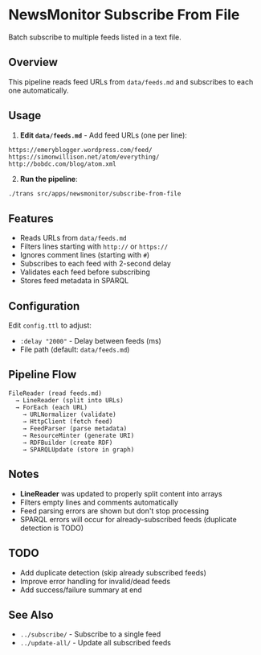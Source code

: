 # NewsMonitor Subscribe From File

Batch subscribe to multiple feeds listed in a text file.

## Overview

This pipeline reads feed URLs from `data/feeds.md` and subscribes to each one automatically.

## Usage

1. **Edit `data/feeds.md`** - Add feed URLs (one per line):

```
https://emeryblogger.wordpress.com/feed/
https://simonwillison.net/atom/everything/
http://bobdc.com/blog/atom.xml
```

2. **Run the pipeline**:

```bash
./trans src/apps/newsmonitor/subscribe-from-file
```

## Features

- Reads URLs from `data/feeds.md`
- Filters lines starting with `http://` or `https://`
- Ignores comment lines (starting with `#`)
- Subscribes to each feed with 2-second delay
- Validates each feed before subscribing
- Stores feed metadata in SPARQL

## Configuration

Edit `config.ttl` to adjust:

- `:delay "2000"` - Delay between feeds (ms)
- File path (default: `data/feeds.md`)

## Pipeline Flow

```
FileReader (read feeds.md)
  → LineReader (split into URLs)
  → ForEach (each URL)
    → URLNormalizer (validate)
    → HttpClient (fetch feed)
    → FeedParser (parse metadata)
    → ResourceMinter (generate URI)
    → RDFBuilder (create RDF)
    → SPARQLUpdate (store in graph)
```

## Notes

- **LineReader** was updated to properly split content into arrays
- Filters empty lines and comments automatically
- Feed parsing errors are shown but don't stop processing
- SPARQL errors will occur for already-subscribed feeds (duplicate detection is TODO)

## TODO

- Add duplicate detection (skip already subscribed feeds)
- Improve error handling for invalid/dead feeds
- Add success/failure summary at end

## See Also

- `../subscribe/` - Subscribe to a single feed
- `../update-all/` - Update all subscribed feeds
